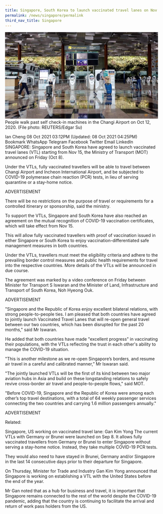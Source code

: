 ```yaml
---
title: Singapore, South Korea to launch vaccinated travel lanes on Nov 15
permalink: /news/singapore/permalink
third_nav_title: Singapore
---
```

![Alt text for image on Isomer site](/images/vbvbvbv.jpg)People walk past self check-in machines in the Changi Airport on Oct 12, 2020. (File photo: REUTERS/Edgar Su)


Ian Cheng
08 Oct 2021 03:12PM
(Updated: 08 Oct 2021 04:25PM)
Bookmark
WhatsApp
Telegram
Facebook
Twitter
Email
LinkedIn
SINGAPORE: Singapore and South Korea have agreed to launch vaccinated travel lanes (VTL) starting from Nov 15, the Ministry of Transport (MOT) announced on Friday (Oct 8).

Under the VTLs, fully vaccinated travellers will be able to travel between Changi Airport and Incheon International Airport, and be subjected to COVID-19 polymerase chain reaction (PCR) tests, in lieu of serving quarantine or a stay-home notice.

ADVERTISEMENT

There will be no restrictions on the purpose of travel or requirements for a controlled itinerary or sponsorship, said the ministry.

To support the VTLs, Singapore and South Korea have also reached an agreement on the mutual recognition of COVID-19 vaccination certificates, which will take effect from Nov 15.

This will allow fully vaccinated travellers with proof of vaccination issued in either Singapore or South Korea to enjoy vaccination-differentiated safe management measures in both countries.

Under the VTLs, travellers must meet the eligibility criteria and adhere to the prevailing border control measures and public health requirements for travel into the respective countries. More details of the VTLs will be announced in due course.

The agreement was marked by a video conference on Friday between Minister for Transport S Iswaran and the Minister of Land, Infrastructure and Transport of South Korea, Noh Hyeong Ouk.

ADVERTISEMENT

"Singapore and the Republic of Korea enjoy excellent bilateral relations, with strong people-to-people ties. I am pleased that both countries have agreed to jointly launch Vaccinated Travel Lanes that will re-open general travel between our two countries, which has been disrupted for the past 20 months," said Mr Iswaran.

He added that both countries have made "excellent progress" in vaccinating their populations, with the VTLs reflecting the trust in each other's ability to manage the COVID-19 situation.

"This is another milestone as we re-open Singapore’s borders, and resume air travel in a careful and calibrated manner,” Mr Iswaran said.

"The jointly launched VTLs will be the first of its kind between two major aviation hubs in Asia and build on these longstanding relations to safely revive cross-border air travel and people-to-people flows," said MOT. 

"Before COVID-19, Singapore and the Republic of Korea were among each other’s top travel destinations, with a total of 64 weekly passenger services connecting the two countries and carrying 1.6 million passengers annually."

ADVERTISEMENT

 

Related:

Singapore, US working on vaccinated travel lane: Gan Kim Yong
The current VTLs with Germany or Brunei were launched on Sep 8. It allows fully vaccinated travellers from Germany or Brunei to enter Singapore without serving a stay-home notice. Instead, they take multiple COVID-19 PCR tests.

They would also need to have stayed in Brunei, Germany and/or Singapore in the last 14 consecutive days prior to their departure for Singapore.

On Thursday, Minister for Trade and Industry Gan Kim Yong announced that Singapore is working on establishing a VTL with the United States before the end of the year.

Mr Gan noted that as a hub for business and travel, it is important that Singapore remains connected to the rest of the world despite the COVID-19 pandemic, adding that the country is continuing to facilitate the arrival and return of work pass holders from the US.